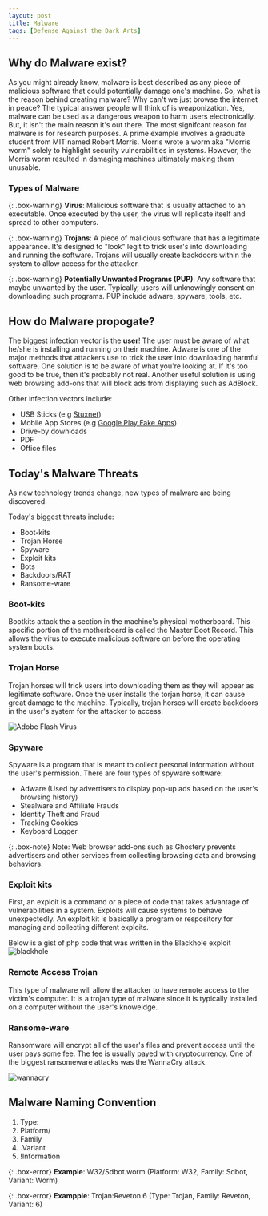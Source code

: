 ```yaml
---
layout: post
title: Malware
tags: [Defense Against the Dark Arts]
---
```


## Why do Malware exist?
As you might already know, malware is best described as any piece of malicious software that could potentially damage one's machine.
So, what is the reason behind creating malware? Why can't we just browse the internet in peace?
The typical answer people will think of is weaponization.
Yes, malware can be used as a dangerous weapon to harm users electronically.
But, it isn't the main reason it's out there.
The most signifcant reason for malware is for research purposes.
A prime example involves a graduate student from MIT named Robert Morris.
Morris wrote a worm aka "Morris worm" solely to highlight security vulnerabilities in systems.
However, the Morris worm resulted in damaging machines ultimately making them unusable. 

### Types of Malware

{: .box-warning}
**Virus**: Malicious software that is usually attached to an executable. Once executed by the user, the virus will replicate itself and spread to other computers.

{: .box-warning}
**Trojans**: A piece of malicious software that has a legitimate appearance. It's designed to "look" legit to trick user's into downloading and running the software. Trojans will usually create backdoors within the system to allow access for the attacker.

{: .box-warning}
**Potentially Unwanted Programs (PUP)**: Any software that maybe unwanted by the user. Typically, users will unknowingly consent on downloading such programs. PUP include adware, spyware, tools, etc.

## How do Malware propogate?
The biggest infection vector is the **user**!
The user must be aware of what he/she is installing and running on their machine.
Adware is one of the major methods that attackers use to trick the user into downloading harmful software.
One solution is to be aware of what you're looking at. If it's too good to be true, then it's probably not real.
Another useful solution is using web browsing add-ons that will block ads from displaying such as AdBlock.

Other infection vectors include:
- USB Sticks (e.g [Stuxnet](https://www.bbc.com/timelines/zc6fbk7))
- Mobile App Stores (e.g [Google Play Fake Apps](https://blog.avast.com/fake-apps-on-google-other-weekly-news))
- Drive-by downloads
- PDF
- Office files

## Today's Malware Threats
As new technology trends change, new types of malware are being discovered.

Today's biggest threats include:
- Boot-kits
- Trojan Horse
- Spyware
- Exploit kits
- Bots
- Backdoors/RAT
- Ransome-ware

### Boot-kits
Bootkits attack the a section in the machine's physical motherboard. 
This specific portion of the motherboard is called the Master Boot Record. 
This allows the virus to execute malicious software on before the operating system boots.

### Trojan Horse
Trojan horses will trick users into downloading them as they will appear as legitimate software.
Once the user installs the torjan horse, it can cause great damage to the machine.
Typically, trojan horses will create backdoors in the user's system for the attacker to access.

![Adobe Flash Virus](https://malwaretips.com/blogs/wp-content/uploads/2015/12/Adobe-Flash-Player-is-out-of-date.jpg)

### Spyware
Spyware is a program that is meant to collect personal information without the user's permission. There are four types of spyware software:
- Adware (Used by advertisers to display pop-up ads based on the user's browsing history)
- Stealware and Affiliate Frauds
- Identity Theft and Fraud
- Tracking Cookies
- Keyboard Logger

{: .box-note}
Note: Web browser add-ons such as Ghostery prevents advertisers and other services from collecting browsing data and browsing behaviors.

### Exploit kits
First, an exploit is a command or a piece of code that takes advantage of vulnerabilities in a system. Exploits will cause systems to behave unexpectedly. An exploit kit is basically a program or respository for managing and collecting different exploits.

Below is a gist of php code that was written in the Blackhole exploit
![blackhole](https://sophosnews.files.wordpress.com/2012/03/bh_figure1.png?w=500)

### Remote Access Trojan
This type of malware will allow the attacker to have remote access to the victim's computer.
It is a trojan type of malware since it is typically installed on a computer without the user's knoweldge.

### Ransome-ware
Ransomware will encrypt all of the user's files and prevent access until the user pays some fee.
The fee is usually payed with cryptocurrency. One of the biggest ransomeware attacks was the WannaCry attack.

![wannacry](https://upload.wikimedia.org/wikipedia/en/1/18/Wana_Decrypt0r_screenshot.png)


## Malware Naming Convention
1. Type: 
2. Platform/ 
3. Family
4. .Variant
5. !Information

{: .box-error}
**Example**: W32/Sdbot.worm (Platform: W32, Family: Sdbot, Variant: Worm)

{: .box-error}
**Exampple**: Trojan:Reveton.6 (Type: Trojan, Family: Reveton, Variant: 6)

